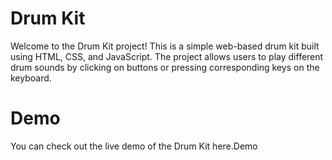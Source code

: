 <h1>Drum Kit</h1>
<p>Welcome to the Drum Kit project! This is a simple web-based drum kit built using HTML, CSS, and JavaScript. The project allows users to play different drum sounds by clicking on buttons or pressing corresponding keys on the keyboard.</p>


<h1>Demo</h1>
<p>You can check out the live demo of the Drum Kit here.<a url="https://hamzi125.github.io/Drum-Kits/">Demo</a> </p>
